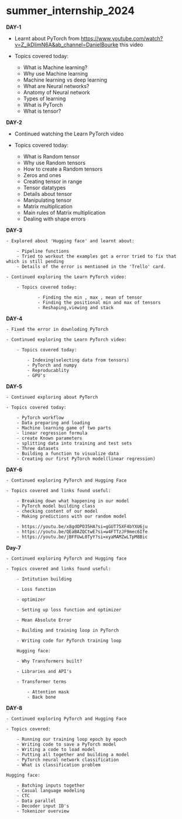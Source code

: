 # summer_internship_2024


**DAY-1**

- Learnt about PyTorch from https://www.youtube.com/watch?v=Z_ikDlimN6A&ab_channel=DanielBourke this video

- Topics covered today:

    - What is Machine learning?
    - Why use Machine learning
    - Machine learning vs deep learning
    - What are Neural networks?
    - Anatomy of Neural network
    - Types of learning
    - What is PyTorch
    - What is tensor?

**DAY-2**

 - Continued watching the Learn PyTorch video

 - Topics covered today:
    
    - What is Random tensor
    - Why use Random tensors
    - How to create a Random tensors
    - Zeros and ones
    - Creating tensor in range
    - Tensor datatypes
    - Details about tensor
    - Manipulating tensor
    - Matrix multiplication
    - Main rules of Matrix multiplication
    - Dealing with shape errors


**DAY-3**

    - Explored about 'Hugging face' and learnt about:

        - Pipeline functions
        - Tried to workout the examples got a error tried to fix that which is still pending
        - Details of the error is mentioned in the 'Trello' card.

    - Continued exploring the Learn PyTorch video:

        - Topics covered today:

                - Finding the min , max , mean of tensor
                - Finding the positional min and max of tensors
                - Reshaping,viewing and stack


**DAY-4**

    - Fixed the error in downloding PyTorch

    - Continued exploring the Learn PyTorch video:

        - Topics covered today:

            - Indexing(selecting data from tensors)
            - PyTorch and numpy
            - Reproducablity
            - GPU's

**DAY-5**

    - Continued exploring about PyTorch

    - Topics covered today:

        - PyTorch workflow
        - Data preparing and loading
        - Machine learning game of two parts
        - linear regression formula
        - create Known parameters
        - splitting data into training and test sets
        - Three datasets
        - Building a function to visualize data
        - Creating our first PyTorch model(linear regression)

    
**DAY-6**

    - Continued exploring PyTorch and Hugging Face

    - Topics covered and links found useful:

        - Breaking down what happening in our model
        - PyTorch model building class
        - checking content of our model
        - Making predictions with our random model

        - https://youtu.be/x8gdOPO35HA?si=gGUT75XF4bYXU6ju
        - https://youtu.be/QEaBAZQCtwE?si=w4FTTzJF9mec6Ife
        - https://youtu.be/jBFFUwL0TyY?si=xyaMAMZwLTpM8Bic


**Day-7**

    - Continued exploring PyTorch and Hugging face

    - Topics covered and links found useful:

        - Intitution building

        - Loss function

        - optimizer

        - Setting up loss function and optimizer

        - Mean Absolute Error

        - Building and training loop in PyTorch

        - Writing code for PyTorch training loop

        Hugging face:

        - Why Transformers built?

        - Libraries and API's 

        - Transformer terms

            - Attention mask
            - Back bone


**DAY-8**

    - Continued exploring PyTorch and Hugging Face

    - Topics covered:

        - Running our training loop epoch by epoch
        - Writing code to save a PyTorch model
        - Writing a code to load model
        - Putting all together and building a model
        - PyTorch neural network classification
        - What is classification problem

    Hugging face:

        - Batching inputs together
        - Casual language modeling
        - CTC
        - Data parallel
        - Decoder input ID's
        - Tokenizer overview
        